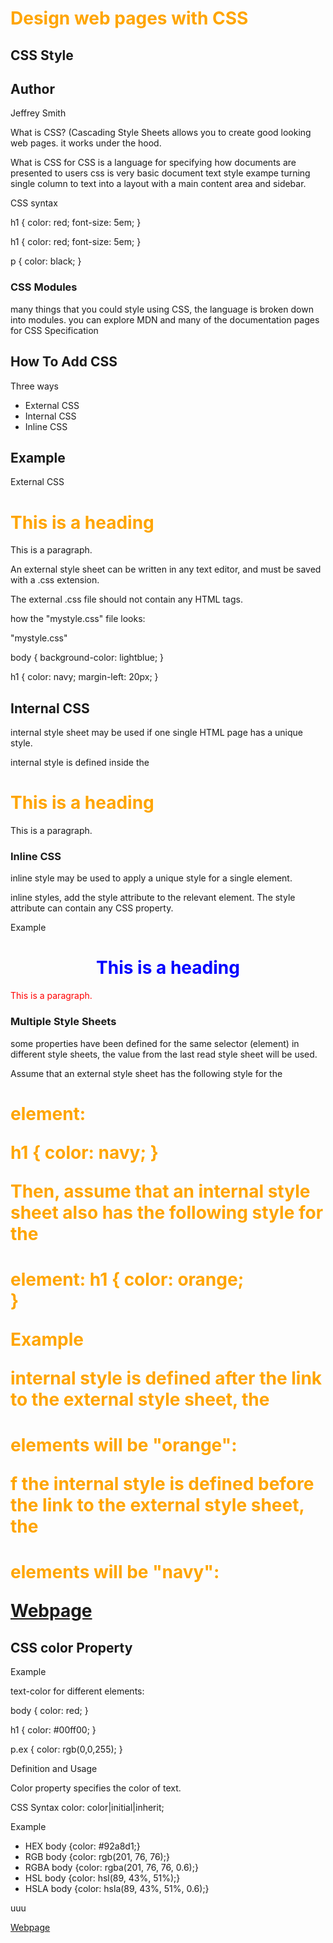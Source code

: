 # Design web pages with CSS

## CSS Style

## Author

Jeffrey Smith

What is CSS? (Cascading Style Sheets
allows you to create good looking web pages. it works under the hood. 

What is CSS for
CSS is a language for specifying how documents are presented to users 
css is very basic document text style exampe  turning single column to text into a layout
with a main content area and sidebar. 

CSS syntax

h1 {
    color: red;
    font-size: 5em;
}

h1 {
    color: red;
    font-size: 5em;
}



p {
    color: black;
}

### CSS Modules

many things that you could style using CSS, 
the language is broken down into modules.
you can explore MDN and many of the documentation pages for CSS Specification

## How To Add CSS

Three ways

- External CSS
- Internal CSS
- Inline CSS

## Example
 
 External CSS

<!DOCTYPE html>
<html>
<head>
<link rel="stylesheet" href="mystyle.css">
</head>
<body>

<h1>This is a heading</h1>
<p>This is a paragraph.</p>

</body>
</html>

An external style sheet can be written in any text editor, 
and must be saved with a .css extension.

The external .css file should not contain any HTML tags.

how the "mystyle.css" file looks:

"mystyle.css"

body {
  background-color: lightblue;
}

h1 {
  color: navy;
  margin-left: 20px;
}

## Internal CSS

internal style sheet may be used if one single HTML page has a unique style.

internal style is defined inside the <style> element, inside the head section.

Example

<!DOCTYPE html>
<html>
<head>
<style>
body {
  background-color: linen;
}

h1 {
  color: maroon;
  margin-left: 40px;
}
</style>
</head>
<body>

<h1>This is a heading</h1>
<p>This is a paragraph.</p>

</body>
</html>

### Inline CSS

inline style may be used to apply a unique style for a single element.

inline styles, add the style attribute to the relevant element.
The style attribute can contain any CSS property.

Example

<!DOCTYPE html>
<html>
<body>

<h1 style="color:blue;text-align:center;">This is a heading</h1>
<p style="color:red;">This is a paragraph.</p>

</body>
</html>

### Multiple Style Sheets

some properties have been defined for the same selector (element) in different style sheets, 
the value from the last read style sheet will be used.

 Assume that an external style sheet has the following style for the <h1> element:
 
 h1 {
  color: navy;
}

Then, assume that an internal style sheet also has the following style for the <h1> element:
h1 {
  color: orange;   
}

Example

internal style is defined after the link to the external style sheet, 
the <h1> elements will be "orange":

<head>
<link rel="stylesheet" type="text/css" href="mystyle.css">
<style>
h1 {
  color: orange;
}
</style>
</head>

f the internal style is defined before the link to the external style sheet, 
the <h1> elements will be "navy": 

<head>
<style>
h1 {
  color: orange;
}
</style>
<link rel="stylesheet" type="text/css" href="mystyle.css">
</head>

[Webpage](https://www.w3schools.com/css/css_howto.asp)

## CSS color Property

Example

text-color for different elements:

body {
  color: red;
}

h1 {
  color: #00ff00;
}

p.ex {
  color: rgb(0,0,255);
}

Definition and Usage

Color property specifies the color of text.

CSS Syntax
color: color|initial|inherit;

Example

- HEX body {color: #92a8d1;}
- RGB body {color: rgb(201, 76, 76);}
- RGBA  body {color: rgba(201, 76, 76, 0.6);}
- HSL body {color: hsl(89, 43%, 51%);}
- HSLA body {color: hsla(89, 43%, 51%, 0.6);}

uuu

[Webpage](https://www.w3schools.com/cssref/pr_text_color.asp)
